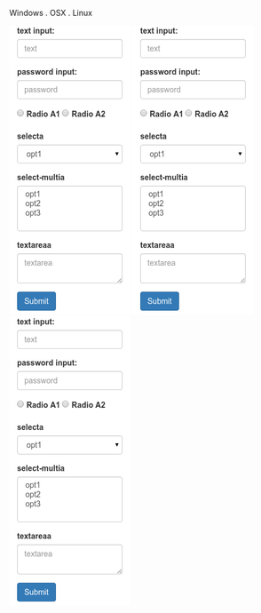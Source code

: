 Windows . OSX . Linux

<img title="bootstrap form" alt="bootstrap form" src="img/bootstrap-form.png">
<img title="bootstrap form" alt="bootstrap form" src="img/bootstrap-form.png">
<img title="bootstrap form" alt="bootstrap form" src="img/bootstrap-form.png">
